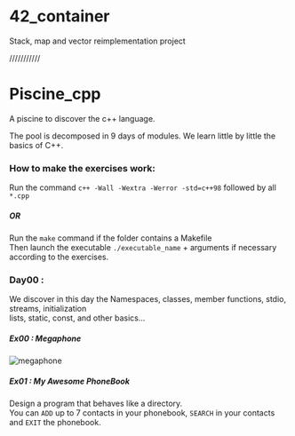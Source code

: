 # 42_container
Stack, map and vector reimplementation project



///////////

# Piscine_cpp  

A piscine to discover the c++ language.  
  
The pool is decomposed in 9 days of modules. We learn little by little the basics of C++.  
  
### How to make the exercises work:
Run the command ``` c++ -Wall -Wextra -Werror -std=c++98 ``` followed by all ``` *.cpp ```  
##### OR  
Run the ``` make ``` command if the folder contains a Makefile  
Then launch the executable ``` ./executable_name ``` + arguments if necessary according to the exercises.  

  
### Day00 :
We discover in this day the Namespaces, classes, member functions, stdio, streams, initialization  
lists, static, const, and other basics...   
  
##### Ex00 : Megaphone
![megaphone](./img/day00Ex00.png)  
    
##### Ex01 : My Awesome PhoneBook
Design a program that behaves like a directory.  
You can ``` ADD ``` up to 7 contacts in your phonebook, ``` SEARCH ``` in your contacts and ``` EXIT ``` the phonebook.  
